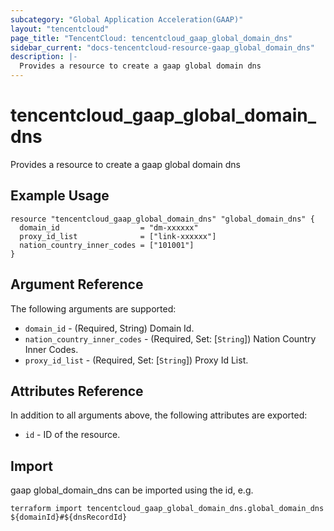 ```yaml
---
subcategory: "Global Application Acceleration(GAAP)"
layout: "tencentcloud"
page_title: "TencentCloud: tencentcloud_gaap_global_domain_dns"
sidebar_current: "docs-tencentcloud-resource-gaap_global_domain_dns"
description: |-
  Provides a resource to create a gaap global domain dns
---
```


# tencentcloud_gaap_global_domain_dns

Provides a resource to create a gaap global domain dns

## Example Usage

```hcl
resource "tencentcloud_gaap_global_domain_dns" "global_domain_dns" {
  domain_id                  = "dm-xxxxxx"
  proxy_id_list              = ["link-xxxxxx"]
  nation_country_inner_codes = ["101001"]
}
```

## Argument Reference

The following arguments are supported:

* `domain_id` - (Required, String) Domain Id.
* `nation_country_inner_codes` - (Required, Set: [`String`]) Nation Country Inner Codes.
* `proxy_id_list` - (Required, Set: [`String`]) Proxy Id List.

## Attributes Reference

In addition to all arguments above, the following attributes are exported:

* `id` - ID of the resource.



## Import

gaap global_domain_dns can be imported using the id, e.g.

```
terraform import tencentcloud_gaap_global_domain_dns.global_domain_dns ${domainId}#${dnsRecordId}
```


